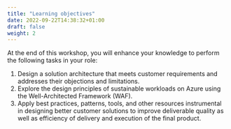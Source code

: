 ```yaml
---
title: "Learning objectives"
date: 2022-09-22T14:38:32+01:00
draft: false
weight: 2
---
```


At the end of this workshop, you will enhance your knowledge to perform the following tasks in your role:
1. Design a solution architecture that meets customer requirements and addresses their objections and limitations.
2. Explore the design principles of sustainable workloads on Azure using the Well-Architected Framework (WAF).
3. Apply best practices, patterns, tools, and other resources instrumental in designing better customer solutions to improve deliverable quality as well as efficiency of delivery and execution of the final product.